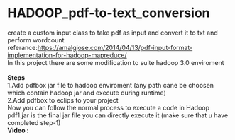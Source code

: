 # HADOOP_pdf-to-text_conversion
create a custom input class to take pdf as input and convert it to txt and perform wordcount  <br/> 
referance:https://amalgjose.com/2014/04/13/pdf-input-format-implementation-for-hadoop-mapreduce/  <br/> 
In this project there are some modification to suite hadoop 3.0 enviroment <br/>  <br/> 
<b>Steps</b> <br/> 
  1.Add pdfbox jar file to hadoop enviroment (any path cane be choosen which contain hadoop jar and execute during runtime) <br/> 
  2.Add pdfbox to eclips to your project  <br/> 
  Now you can follow the normal process to execute a code in Hadoop <br/> 
  pdf1.jar is the final jar file you can directly execute it (make sure that u have completed step-1) <br/> 
  <b>Video :</b>
